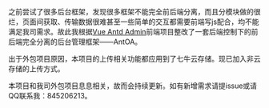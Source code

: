 之前尝试了很多后台框架，发现很多框架不能完全前后端分离，而且分模块做的很烂，页面间获取、传输数据很难甚至一些简单的交互都需要前端写js配合，均不能满足我司需求。故此我根据[Vue Antd Admin](https://github.com/iczer/vue-antd-admin)前端项目整改了一套后端控制下的前后端完全分离的后台管理框架——AntOA。

出于外包项目原因，本项目的上传相关功能都应用到了七牛云存储。现已加入非云存储的上传方式。

本项目和我司外包项目息息相关，故而会持续更新。如有新增需求请提issue或请QQ联系我：845206213。